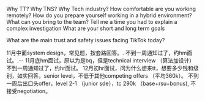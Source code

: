 
Why TT?
Why TNS?
Why Tech industry?
How comfortable are you working remotely?
How do you prepare yourself working in a hybrid environment?
What can you bring to the team?
Tell me a time you had to explain a complex investigation
What are your short and long term goals

What are the main trust and safety issues facing TikTok today?


11月中面system design，常见题，按套路回答。.
不到一周通知过了，约hm面试。.--
11月底hm面试，原以为是bq，但是technical interview （算法加设计）
不到一周通知过了，约hr面试。
12月初hr面试，问为什么想来tt，想要多少钱和级别，如实回答，senior level，不低于其他competing offers （平均360k）。
不到一周后出口头offer，level 2-1 （junior sde），tc 290k （base+rsu+bonus), 不接受negotiation。
